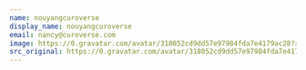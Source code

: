 ```yaml
---
name: nouyangcuroverse
display_name: nouyangcuroverse
email: nancy@curoverse.com
image: https://0.gravatar.com/avatar/318052cd9dd57e97984fda7e4179ac28?s=144&amp;d=https%3A%2F%2F0.gravatar.com%2Favatar%2Fad516503a11cd5ca435acc9bb6523536%3Fs%3D48&amp;r=G"
src_original: https://0.gravatar.com/avatar/318052cd9dd57e97984fda7e4179ac28?s=48&amp;d=https%3A%2F%2F0.gravatar.com%2Favatar%2Fad516503a11cd5ca435acc9bb6523536%3Fs%3D48&amp;r=G"
---
```

